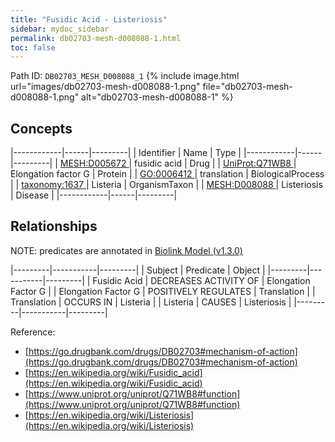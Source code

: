 ```yaml
---
title: "Fusidic Acid - Listeriosis"
sidebar: mydoc_sidebar
permalink: db02703-mesh-d008088-1.html
toc: false 
---
```



Path ID: `DB02703_MESH_D008088_1`
{% include image.html url="images/db02703-mesh-d008088-1.png" file="db02703-mesh-d008088-1.png" alt="db02703-mesh-d008088-1" %}

## Concepts

|------------|------|---------|
| Identifier | Name | Type    |
|------------|------|---------|
| <a href="https://identifiers.org/MESH:D005672">MESH:D005672 </a> | fusidic acid | Drug |
| <a href="https://identifiers.org/UniProt:Q71WB8">UniProt:Q71WB8 </a> | Elongation factor G | Protein |
| <a href="https://identifiers.org/GO:0006412">GO:0006412 </a> | translation | BiologicalProcess |
| <a href="https://identifiers.org/taxonomy:1637">taxonomy:1637 </a> | Listeria | OrganismTaxon |
| <a href="https://identifiers.org/MESH:D008088">MESH:D008088 </a> | Listeriosis | Disease |
|------------|------|---------|

## Relationships


NOTE: predicates are annotated in <a href="https://github.com/biolink/biolink-model/releases/tag/v1.3.0">Biolink Model (v1.3.0)</a>

|---------|-----------|---------|
| Subject | Predicate | Object  |
|---------|-----------|---------|
| Fusidic Acid | DECREASES ACTIVITY OF | Elongation Factor G |
| Elongation Factor G | POSITIVELY REGULATES | Translation |
| Translation | OCCURS IN | Listeria |
| Listeria | CAUSES | Listeriosis |
|---------|-----------|---------|

Reference: 
  - [https://go.drugbank.com/drugs/DB02703#mechanism-of-action](https://go.drugbank.com/drugs/DB02703#mechanism-of-action)
  - [https://en.wikipedia.org/wiki/Fusidic_acid](https://en.wikipedia.org/wiki/Fusidic_acid)
  - [https://www.uniprot.org/uniprot/Q71WB8#function](https://www.uniprot.org/uniprot/Q71WB8#function)
  - [https://en.wikipedia.org/wiki/Listeriosis](https://en.wikipedia.org/wiki/Listeriosis)
